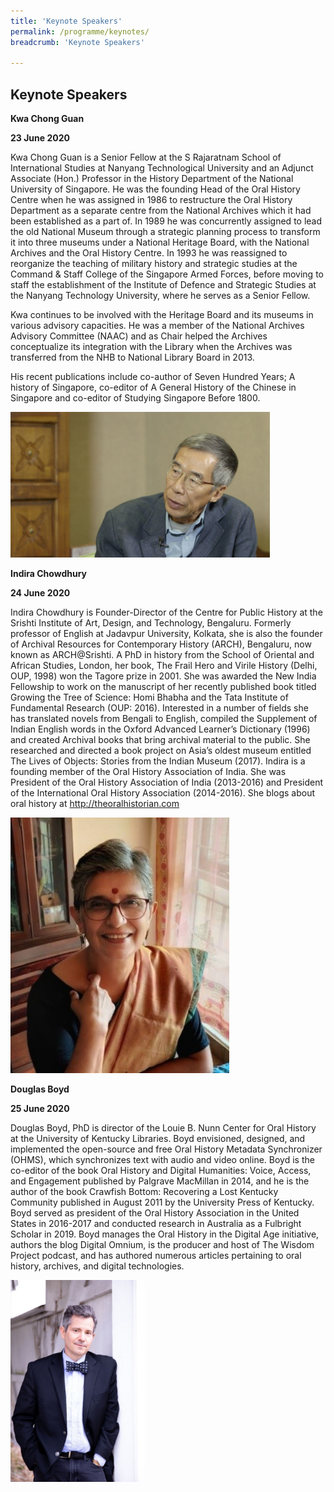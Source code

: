 ```yaml
---
title: 'Keynote Speakers'
permalink: /programme/keynotes/
breadcrumb: 'Keynote Speakers'

---
```



## Keynote Speakers

**Kwa Chong Guan** 

**23 June 2020**

Kwa Chong Guan is a Senior Fellow at the S Rajaratnam School of International Studies at Nanyang Technological University and an Adjunct Associate (Hon.) Professor in the History Department of the National University of Singapore. He was the founding Head of the Oral History Centre when he was assigned in 1986 to restructure the Oral History Department as a separate centre from the National Archives which it had been established as a part of. In 1989 he was concurrently assigned to lead the old National Museum through a strategic planning process to transform it into three museums under a National Heritage Board, with the National Archives and the Oral History Centre. In 1993 he was reassigned to reorganize the teaching of military history and strategic studies at the Command & Staff College of the Singapore Armed Forces, before moving to staff the establishment of the Institute of Defence and Strategic Studies at the Nanyang Technology University, where he serves as a Senior Fellow.  

Kwa continues to be involved with the Heritage Board and its museums in various advisory capacities. He was a member of the National Archives Advisory Committee (NAAC) and as Chair helped the Archives conceptualize its integration with the Library when the Archives was transferred from the NHB to National Library Board in 2013.  

His recent publications include co-author of Seven Hundred Years; A history of Singapore,  co-editor of A General History of the Chinese in Singapore and co-editor of Studying Singapore Before 1800.

<img src="/images/kwachongguan.jpg" alt="Kwa Chong Guan" style="width:415px;" />


**Indira Chowdhury**

**24 June 2020**

Indira Chowdhury is Founder-Director of the Centre for Public History at the Srishti Institute of Art, Design, and Technology, Bengaluru. Formerly professor of English at Jadavpur University, Kolkata, she is also the founder of Archival Resources for Contemporary History (ARCH), Bengaluru, now known as ARCH@Srishti. A PhD in history from the School of Oriental and African Studies, London, her book, The Frail Hero and Virile History (Delhi, OUP, 1998) won the Tagore prize in 2001. She was awarded the New India Fellowship to work on the manuscript of her recently published book titled Growing the Tree of Science: Homi Bhabha and the Tata Institute of Fundamental Research (OUP: 2016). Interested in a number of fields she has translated novels from Bengali to English, compiled the Supplement of Indian English words in the Oxford Advanced Learner’s Dictionary (1996) and created Archival books that bring archival material to the public. She researched and directed a book project on Asia’s oldest museum entitled The Lives of Objects: Stories from the Indian Museum (2017). Indira is a founding member of the Oral History Association of India. She was President of the Oral History Association of India (2013-2016) and President of the International Oral History Association (2014-2016). She blogs about oral history at http://theoralhistorian.com

<img src="/images/indirachowdhury.jpg" alt="Indira Chowdhury" style="width:350px;" />

**Douglas Boyd**

**25 June 2020**

Douglas Boyd, PhD is director of the Louie B. Nunn Center for Oral History at the University of Kentucky Libraries. Boyd envisioned, designed, and implemented the open-source and free Oral History Metadata Synchronizer (OHMS), which synchronizes text with audio and video online. Boyd is the co-editor of the book Oral History and Digital Humanities: Voice, Access, and Engagement published by Palgrave MacMillan in 2014, and he is the author of the book Crawfish Bottom: Recovering a Lost Kentucky Community published in August 2011 by the University Press of Kentucky. Boyd served as president of the Oral History Association in the United States in 2016-2017 and conducted research in Australia as a Fulbright Scholar in 2019. Boyd manages the Oral History in the Digital Age initiative, authors the blog Digital Omnium, is the producer and host of The Wisdom Project podcast, and has authored numerous articles pertaining to oral history, archives, and digital technologies.

<img src="/images/douglasboyd.jpg" alt="Douglas Boyd" style="width:215px;" />

